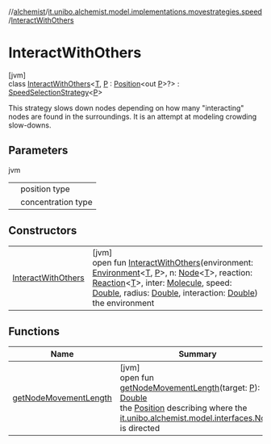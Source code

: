 //[alchemist](../../../index.md)/[it.unibo.alchemist.model.implementations.movestrategies.speed](../index.md)/[InteractWithOthers](index.md)

# InteractWithOthers

[jvm]\
class [InteractWithOthers](index.md)<[T](index.md), [P](index.md) : [Position](../../it.unibo.alchemist.model.interfaces/-position/index.md)<out [P](index.md)>?> : [SpeedSelectionStrategy](../../it.unibo.alchemist.model.interfaces.movestrategies/-speed-selection-strategy/index.md)<[P](index.md)> 

This strategy slows down nodes depending on how many "interacting" nodes are found in the surroundings. It is an attempt at modeling crowding slow-downs.

## Parameters

jvm

| | |
|---|---|
| <P> | position type |
| <T> | concentration type |

## Constructors

| | |
|---|---|
| [InteractWithOthers](-interact-with-others.md) | [jvm]<br>open fun [InteractWithOthers](-interact-with-others.md)(environment: [Environment](../../it.unibo.alchemist.model.interfaces/-environment/index.md)<[T](index.md), [P](index.md)>, n: [Node](../../it.unibo.alchemist.model.interfaces/-node/index.md)<[T](index.md)>, reaction: [Reaction](../../it.unibo.alchemist.model.interfaces/-reaction/index.md)<[T](index.md)>, inter: [Molecule](../../it.unibo.alchemist.model.interfaces/-molecule/index.md), speed: [Double](https://kotlinlang.org/api/latest/jvm/stdlib/kotlin/-double/index.html), radius: [Double](https://kotlinlang.org/api/latest/jvm/stdlib/kotlin/-double/index.html), interaction: [Double](https://kotlinlang.org/api/latest/jvm/stdlib/kotlin/-double/index.html))<br>the environment |

## Functions

| Name | Summary |
|---|---|
| [getNodeMovementLength](get-node-movement-length.md) | [jvm]<br>open fun [getNodeMovementLength](get-node-movement-length.md)(target: [P](index.md)): [Double](https://kotlinlang.org/api/latest/jvm/stdlib/kotlin/-double/index.html)<br>the [Position](../../it.unibo.alchemist.model.interfaces/-position/index.md) describing where the [it.unibo.alchemist.model.interfaces.Node](../../it.unibo.alchemist.model.interfaces/-node/index.md) is directed |
